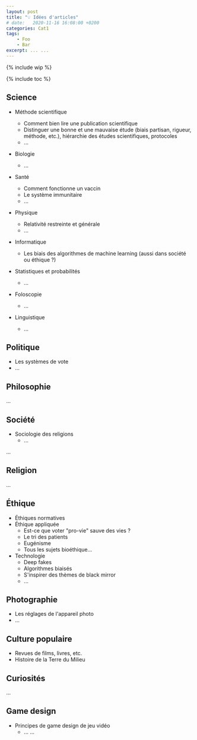 ```yaml
---
layout: post
title: "💡 Idées d'articles"
# date:   2020-11-16 16:08:00 +0200
categories: Cat1
tags:
    - Foo
    - Bar
excerpt: ... ...
---
```


{% include wip %}

{% include toc %}

## Science

* Méthode scientifique
  * Comment bien lire une publication scientifique
  * Distinguer une bonne et une mauvaise étude (biais partisan, rigueur, méthode, etc.), hiérarchie des études scientifiques, protocoles
  * ...

* Biologie
  * ...

* Santé
  * Comment fonctionne un vaccin
  * Le système immunitaire
  * ...

* Physique
  * Relativité restreinte et générale
  * ...

* Informatique
  * Les biais des algorithmes de machine learning (aussi dans société ou éthique ?)

* Statistiques et probabilités
  * ...

* Foloscopie
  * ...

* Linguistique
  * ...

## Politique

* Les systèmes de vote
* ...

## Philosophie

...

## Société

* Sociologie des religions
  * ...

...

## Religion

...

## Éthique

* Éthiques normatives
* Éthique appliquée
  * Est-ce que voter "pro-vie" sauve des vies ?
  * Le tri des patients
  * Eugénisme
  * Tous les sujets bioéthique...
* Technologie
  * Deep fakes
  * Algorithmes biaisés
  * S'inspirer des thèmes de black mirror
  * ...

## Photographie

* Les réglages de l'appareil photo
* ...

## Culture populaire

* Revues de films, livres, etc.
* Histoire de la Terre du Milieu

## Curiosités

...

## Game design

* Principes de game design de jeu vidéo
  * ...
...
